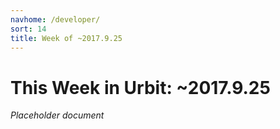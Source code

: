 ```yaml
---
navhome: /developer/
sort: 14
title: Week of ~2017.9.25
---
```


# This Week in Urbit: ~2017.9.25

_Placeholder document_

